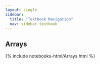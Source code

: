 ```yaml
---
layout: single
sidebar:
  title: "Textbook Navigation"
  nav: sidebar-textbook
---
```


Arrays
------

{% include notebooks-html/Arrays.html %}
